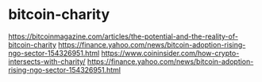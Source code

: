 # bitcoin-charity
https://bitcoinmagazine.com/articles/the-potential-and-the-reality-of-bitcoin-charity https://finance.yahoo.com/news/bitcoin-adoption-rising-ngo-sector-154326951.html https://www.coininsider.com/how-crypto-intersects-with-charity/ https://finance.yahoo.com/news/bitcoin-adoption-rising-ngo-sector-154326951.html
